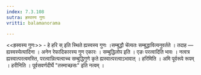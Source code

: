 ```yaml
---
index: 7.3.108
sutra: ह्रस्वस्य गुणः
vritti: balamanorama

---
```

<<ह्रस्वस्य गुणः>> - हे हरि स् इति स्थिते ह्यस्वस्य गुणः ।सम्बुद्धौ चे॑त्यतः सम्बुद्धावित्यनुवर्तते । तदाह — ह्यस्वस्येत्यादिना । अनेन रेफादिकारस्य गुण एकारः । सम्बुद्धिलोप इति । एङः परत्वादिति भावः । नत्वत्र ह्यस्वात्परत्वमस्ति, परत्वान्नित्यत्वाच्च सम्बुद्धिगुणे कृते ह्यस्वात्परत्वाऽभावात् । हरिमिति । अमि पूर्वरूपे रूपम् । हरीनिति । पूर्वसवर्णदीर्घे "तस्माच्छसः" इति नत्वम् । 